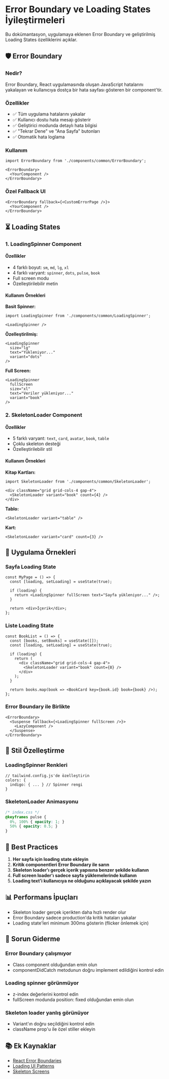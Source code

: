 # Error Boundary ve Loading States İyileştirmeleri

Bu dokümantasyon, uygulamaya eklenen Error Boundary ve geliştirilmiş Loading States özelliklerini açıklar.

## 🛡️ Error Boundary

### Nedir?
Error Boundary, React uygulamasında oluşan JavaScript hatalarını yakalayan ve kullanıcıya dostça bir hata sayfası gösteren bir component'tir.

### Özellikler
- ✅ Tüm uygulama hatalarını yakalar
- ✅ Kullanıcı dostu hata mesajı gösterir
- ✅ Geliştirici modunda detaylı hata bilgisi
- ✅ "Tekrar Dene" ve "Ana Sayfa" butonları
- ✅ Otomatik hata loglama

### Kullanım
```tsx
import ErrorBoundary from './components/common/ErrorBoundary';

<ErrorBoundary>
  <YourComponent />
</ErrorBoundary>
```

### Özel Fallback UI
```tsx
<ErrorBoundary fallback={<CustomErrorPage />}>
  <YourComponent />
</ErrorBoundary>
```

## ⏳ Loading States

### 1. LoadingSpinner Component

#### Özellikler
- 4 farklı boyut: `sm`, `md`, `lg`, `xl`
- 4 farklı varyant: `spinner`, `dots`, `pulse`, `book`
- Full screen modu
- Özelleştirilebilir metin

#### Kullanım Örnekleri

**Basit Spinner:**
```tsx
import LoadingSpinner from './components/common/LoadingSpinner';

<LoadingSpinner />
```

**Özelleştirilmiş:**
```tsx
<LoadingSpinner 
  size="lg" 
  text="Yükleniyor..." 
  variant="dots"
/>
```

**Full Screen:**
```tsx
<LoadingSpinner 
  fullScreen 
  size="xl" 
  text="Veriler yükleniyor..."
  variant="book"
/>
```

### 2. SkeletonLoader Component

#### Özellikler
- 5 farklı varyant: `text`, `card`, `avatar`, `book`, `table`
- Çoklu skeleton desteği
- Özelleştirilebilir stil

#### Kullanım Örnekleri

**Kitap Kartları:**
```tsx
import SkeletonLoader from './components/common/SkeletonLoader';

<div className="grid grid-cols-4 gap-4">
  <SkeletonLoader variant="book" count={4} />
</div>
```

**Tablo:**
```tsx
<SkeletonLoader variant="table" />
```

**Kart:**
```tsx
<SkeletonLoader variant="card" count={3} />
```

## 📝 Uygulama Örnekleri

### Sayfa Loading State
```tsx
const MyPage = () => {
  const [loading, setLoading] = useState(true);

  if (loading) {
    return <LoadingSpinner fullScreen text="Sayfa yükleniyor..." />;
  }

  return <div>İçerik</div>;
};
```

### Liste Loading State
```tsx
const BookList = () => {
  const [books, setBooks] = useState([]);
  const [loading, setLoading] = useState(true);

  if (loading) {
    return (
      <div className="grid grid-cols-4 gap-4">
        <SkeletonLoader variant="book" count={8} />
      </div>
    );
  }

  return books.map(book => <BookCard key={book.id} book={book} />);
};
```

### Error Boundary ile Birlikte
```tsx
<ErrorBoundary>
  <Suspense fallback={<LoadingSpinner fullScreen />}>
    <LazyComponent />
  </Suspense>
</ErrorBoundary>
```

## 🎨 Stil Özelleştirme

### LoadingSpinner Renkleri
```tsx
// tailwind.config.js'de özelleştirin
colors: {
  indigo: { ... } // Spinner rengi
}
```

### SkeletonLoader Animasyonu
```css
/* index.css */
@keyframes pulse {
  0%, 100% { opacity: 1; }
  50% { opacity: 0.5; }
}
```

## 🚀 Best Practices

1. **Her sayfa için loading state ekleyin**
2. **Kritik componentleri Error Boundary ile sarın**
3. **Skeleton loader'ı gerçek içerik yapısına benzer şekilde kullanın**
4. **Full screen loader'ı sadece sayfa yüklemelerinde kullanın**
5. **Loading text'i kullanıcıya ne olduğunu açıklayacak şekilde yazın**

## 📊 Performans İpuçları

- Skeleton loader gerçek içerikten daha hızlı render olur
- Error Boundary sadece production'da kritik hataları yakalar
- Loading state'leri minimum 300ms gösterin (flicker önlemek için)

## 🔧 Sorun Giderme

### Error Boundary çalışmıyor
- Class component olduğundan emin olun
- componentDidCatch metodunun doğru implement edildiğini kontrol edin

### Loading spinner görünmüyor
- z-index değerlerini kontrol edin
- fullScreen modunda position: fixed olduğundan emin olun

### Skeleton loader yanlış görünüyor
- Variant'ın doğru seçildiğini kontrol edin
- className prop'u ile özel stiller ekleyin

## 📚 Ek Kaynaklar

- [React Error Boundaries](https://react.dev/reference/react/Component#catching-rendering-errors-with-an-error-boundary)
- [Loading UI Patterns](https://www.nngroup.com/articles/progress-indicators/)
- [Skeleton Screens](https://www.lukew.com/ff/entry.asp?1797)
